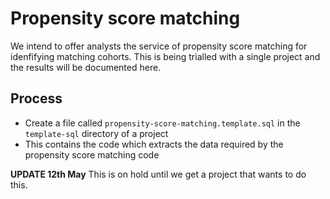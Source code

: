 # Propensity score matching

We intend to offer analysts the service of propensity score matching for idenfifying matching cohorts. This is being trialled with a single project and the results will be documented here.

## Process

- Create a file called `propensity-score-matching.template.sql` in the `template-sql` directory of a project
- This contains the code which extracts the data required by the propensity score matching code

**UPDATE 12th May** This is on hold until we get a project that wants to do this.
